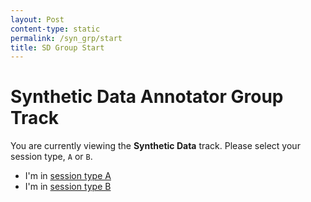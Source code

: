 ```yaml
---
layout: Post
content-type: static
permalink: /syn_grp/start
title: SD Group Start
---
```


# Synthetic Data Annotator Group Track

You are currently viewing the **Synthetic Data** track. Please select your session type, `A` or `B`.

- I'm in [session type A](/syn_grp/a/start)
- I'm in [session type B](/syn_grp/b/start)
